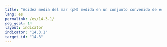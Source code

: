 ```yaml
---
title: "Acidez media del mar (pH) medida en un conjunto convenido de estaciones de muestreo representativas"
lang: es
permalink: /es/14-3-1/
sdg_goal: 14
layout: indicator
indicator: "14.3.1"
target_id: "14.3"
---
```


